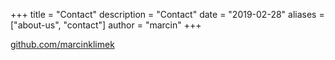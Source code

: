 +++
title = "Contact"
description = "Contact"
date = "2019-02-28"
aliases = ["about-us", "contact"]
author = "marcin"
+++


[github.com/marcinklimek](https://github.com/marcinklimek)

